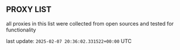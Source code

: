 ## PROXY LIST

all proxies in this list were collected from open sources and tested for functionality

last update: `2025-02-07 20:36:02.331522+00:00` UTC